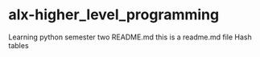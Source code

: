# alx-higher_level_programming
Learning python 
semester two
README.md
this is a readme.md file
Hash tables
